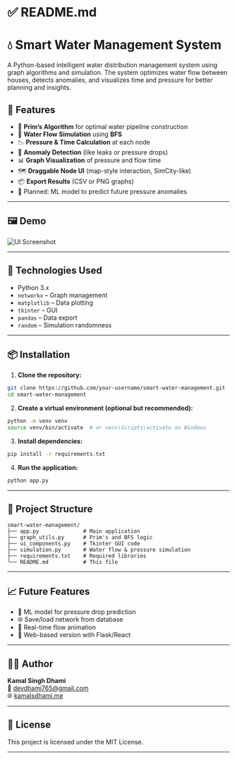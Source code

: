 # ✅ README.md

# 💧 Smart Water Management System

A Python-based intelligent water distribution management system using graph algorithms and simulation. The system optimizes water flow between houses, detects anomalies, and visualizes time and pressure for better planning and insights.

## 🚀 Features

- 🧠 **Prim’s Algorithm** for optimal water pipeline construction  
- 🔄 **Water Flow Simulation** using **BFS**  
- 📉 **Pressure & Time Calculation** at each node  
- 🛑 **Anomaly Detection** (like leaks or pressure drops)  
- 📊 **Graph Visualization** of pressure and flow time  
- 🗺️ **Draggable Node UI** (map-style interaction, SimCity-like)  
- 📦 **Export Results** (CSV or PNG graphs)  
- 🤖 Planned: ML model to predict future pressure anomalies  

---

## 🖼️ Demo

![UI Screenshot](screenshot.png) <!-- Add screenshot file in your repo -->

---

## 🧱 Technologies Used

- Python 3.x  
- `networkx` – Graph management  
- `matplotlib` – Data plotting  
- `tkinter` – GUI  
- `pandas` – Data export  
- `random` – Simulation randomness  

---

## 📦 Installation

1. **Clone the repository:**
```bash
git clone https://github.com/your-username/smart-water-management.git
cd smart-water-management
```

2. **Create a virtual environment (optional but recommended):**
```bash
python -m venv venv
source venv/bin/activate  # or venv\Scripts\activate on Windows
```

3. **Install dependencies:**
```bash
pip install -r requirements.txt
```

4. **Run the application:**
```bash
python app.py
```

---

## 📁 Project Structure

```
smart-water-management/
├── app.py              # Main application
├── graph_utils.py      # Prim's and BFS logic
├── ui_components.py    # Tkinter GUI code
├── simulation.py       # Water flow & pressure simulation
├── requirements.txt    # Required libraries
└── README.md           # This file
```

---

## 📈 Future Features

- 🧠 ML model for pressure drop prediction  
- 🌐 Save/load network from database  
- 🔁 Real-time flow animation  
- 📱 Web-based version with Flask/React  

---

## 👨‍💻 Author

**Kamal Singh Dhami**  
📧 [devdhami765@gmail.com](mailto:devdhami765@gmail.com)  
🌐 [kamalsdhami.me](https://kamalsdhami.me)

---

## 🪪 License

This project is licensed under the MIT License.

---


